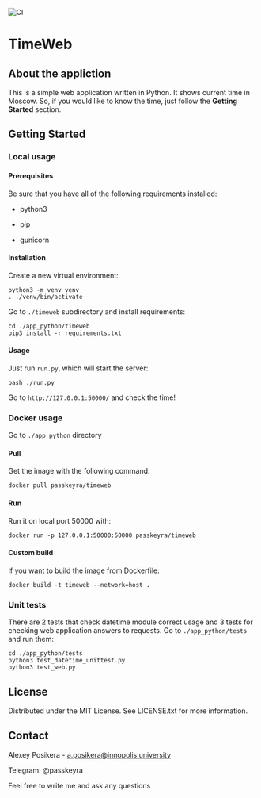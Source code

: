 ![CI](https://github.com/PassKeyRa/labs/actions/workflows/timeweb.yml/badge.svg)

# TimeWeb

## About the appliction

This is a simple web application written in Python. It shows current time in Moscow. So, if you would like to know the time, just follow the **Getting Started** section.

## Getting Started

### Local usage

#### Prerequisites

Be sure that you have all of the following requirements installed:

* python3

* pip

* gunicorn

#### Installation

Create a new virtual environment:

```
python3 -m venv venv
. ./venv/bin/activate
```

Go to `./timeweb` subdirectory and install requirements:

```
cd ./app_python/timeweb
pip3 install -r requirements.txt
```

#### Usage

Just run `run.py`, which will start the server:

```
bash ./run.py
```

Go to `http://127.0.0.1:50000/` and check the time!

### Docker usage

Go to `./app_python` directory

#### Pull

Get the image with the following command:

```
docker pull passkeyra/timeweb
```

#### Run

Run it on local port 50000 with:

```
docker run -p 127.0.0.1:50000:50000 passkeyra/timeweb
```

#### Custom build

If you want to build the image from Dockerfile:

```
docker build -t timeweb --network=host .
```

### Unit tests

There are 2 tests that check datetime module correct usage and 3 tests for checking web application answers to requests. Go to `./app_python/tests` and run them:

```
cd ./app_python/tests
python3 test_datetime_unittest.py
python3 test_web.py
```

## License

Distributed under the MIT License. See LICENSE.txt for more information.

## Contact

Alexey Posikera - a.posikera@innopolis.university

Telegram: @passkeyra

Feel free to write me and ask any questions
